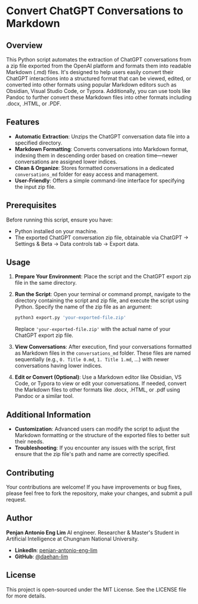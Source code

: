 # Convert ChatGPT Conversations to Markdown

## Overview

This Python script automates the extraction of ChatGPT conversations from a zip file exported from the OpenAI platform and formats them into readable Markdown (.md) files. It's designed to help users easily convert their ChatGPT interactions into a structured format that can be viewed, edited, or converted into other formats using popular Markdown editors such as Obsidian, Visual Studio Code, or Typora. Additionally, you can use tools like Pandoc to further convert these Markdown files into other formats including .docx, .HTML, or .PDF.

## Features

- **Automatic Extraction**: Unzips the ChatGPT conversation data file into a specified directory.
- **Markdown Formatting**: Converts conversations into Markdown format, indexing them in descending order based on creation time—newer conversations are assigned lower indices.
- **Clean & Organize**: Stores formatted conversations in a dedicated `conversations_md` folder for easy access and management.
- **User-Friendly**: Offers a simple command-line interface for specifying the input zip file.

## Prerequisites

Before running this script, ensure you have:

- Python installed on your machine.
- The exported ChatGPT conversation zip file, obtainable via ChatGPT -> Settings & Beta -> Data controls tab -> Export data.

## Usage

1. **Prepare Your Environment**: Place the script and the ChatGPT export zip file in the same directory.

2. **Run the Script**: Open your terminal or command prompt, navigate to the directory containing the script and zip file, and execute the script using Python. Specify the name of the zip file as an argument:

    ```bash
    python3 export.py 'your-exported-file.zip'
    ```

    Replace `'your-exported-file.zip'` with the actual name of your ChatGPT export zip file.

3. **View Conversations**: After execution, find your conversations formatted as Markdown files in the `conversations_md` folder. These files are named sequentially (e.g., `0. Title 0.md`, `1. Title 1.md`, ...) with newer conversations having lower indices.

4. **Edit or Convert (Optional)**: Use a Markdown editor like Obsidian, VS Code, or Typora to view or edit your conversations. If needed, convert the Markdown files to other formats like .docx, .HTML, or .pdf using Pandoc or a similar tool.

## Additional Information

- **Customization**: Advanced users can modify the script to adjust the Markdown formatting or the structure of the exported files to better suit their needs.
- **Troubleshooting**: If you encounter any issues with the script, first ensure that the zip file's path and name are correctly specified. 

## Contributing

Your contributions are welcome! If you have improvements or bug fixes, please feel free to fork the repository, make your changes, and submit a pull request.

## Author

**Penjan Antonio Eng Lim**
AI engineer. Researcher & Master's Student in Artificial Intelligence at Chungnam National University.

- **LinkedIn**: [penjan-antonio-eng-lim](https://www.linkedin.com/in/penjan-antonio-eng-lim-635080296/?originalSubdomain=kr) 
- **GitHub**: [@daehan-lim](https://github.com/daehan-lim)
## License

This project is open-sourced under the MIT License. See the LICENSE file for more details.
